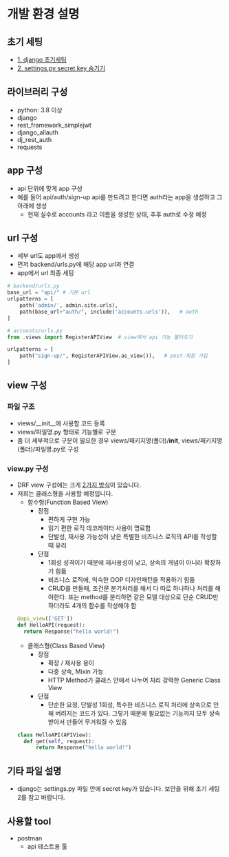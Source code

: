 # 개발 환경 설명

## 초기 세팅
- [1. django 초기세팅](https://mons1220.tistory.com/282)
- [2. settings.py secret key 숨기기](https://medium.com/iovsomnium/django-django-secret-key-%EB%B6%84%EB%A6%AC%ED%95%98%EA%B8%B0-74288462e2ff)

## 라이브러리 구성
- python: 3.8 이상
- django
- rest_framework_simplejwt
- django_allauth
- dj_rest_auth
- requests

## app 구성
- api 단위에 맞게 app 구성
- 예를 들어 api/auth/sign-up api를 만드려고 한다면 auth라는 app을 생성하고 그 아래에 생성
  - 현재 실수로 accounts 라고 이름을 생성한 상태, 추후 auth로 수정 예정

## url 구성
- 세부 url도 app에서 생성
- 먼저 backend/urls.py에 해당 app url과 연결
- app에서 url 최종 세팅
```python
# backend/urls.py
base_url = "api/" # 기본 url
urlpatterns = [
    path('admin/', admin.site.urls),
    path(base_url+"auth/", include('accounts.urls')),   # auth
]
```
```python
# accounts/urls.py
from .views import RegisterAPIView  # view에서 api 기능 불러오기

urlpatterns = [
    path("sign-up/", RegisterAPIView.as_view()),   # post-회원 가입
]
```

## view 구성
### 파일 구조
- views/__init__에 사용할 코드 등록
- views/파일명.py 형태로 기능별로 구분
- 좀 더 세부적으로 구분이 필요한 경우 views/패키지명(폴더)/__init__, views/패키지명(폴더)/파일명.py로 구성
### view.py 구성
- DRF view 구성에는 크게 [2가지 방식](https://velog.io/@qlgks1/Django-DRF-FBVFunction-Based-Views-vs-CBVClass-Based-Views)이 있습니다.
- 저희는 클래스형을 사용할 예정입니다.
  - 함수형(Function Based View)
    - 장점
      - 편하게 구현 가능
      - 읽기 편한 로직 데코레이터 사용이 명료함
      - 단발성, 재사용 가능성이 낮은 특별한 비즈니스 로직의 API를 작성할 때 유리
    - 단점
      - 1회성 성격이기 때문에 재사용성이 낮고, 상속의 개념이 아니라 확장하기 힘듦
      - 비즈니스 로직에, 익숙한 OOP 디자인패턴을 적용하기 힘듦
      - CRUD를 만들때, 조건문 분기처리를 해서 다 따로 하나하나 처리를 해야한다. 또는 method를 분리하면 같은 모델 대상으로 단순 CRUD만 하더라도 4개의 함수를 작성해야 함
  ```python
  @api_view(['GET'])
  def HelloAPI(request):
    return Response("hello world!")
  ```
  - 클래스형(Class Based View)
    - 장점
      - 확장 / 재사용 용이
      - 다중 상속, Mixin 가능
      - HTTP Method가 클래스 안에서 나누어 처리 강력한 Generic Class View
    - 단점
      - 단순한 요청, 단발성 1회성, 특수한 비즈니스 로직 처리에 상속으로 인해 버려지는 코드가 있다. 그렇기 때문에 필요없는 기능까지 모두 상속받아서 만들어 무거워질 수 있음
  ```python
  class HelloAPI(APIView):
    def get(self, request):
        return Response("hello world!")
  ```

## 기타 파일 설명
- django는 settings.py 파일 안에 secret key가 있습니다. 보안을 위해 초기 세팅 2를 참고 바랍니다.

## 사용할 tool
- postman
  - api 테스트용 툴